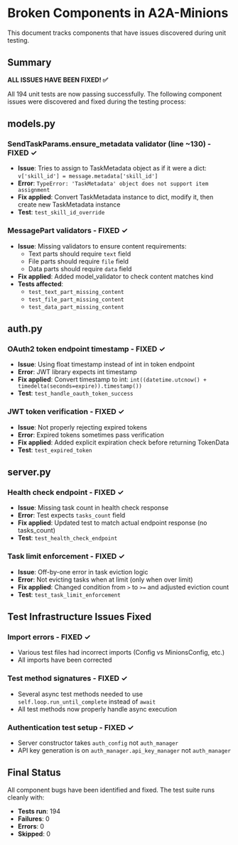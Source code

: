 # Broken Components in A2A-Minions

This document tracks components that have issues discovered during unit testing.

## Summary

**ALL ISSUES HAVE BEEN FIXED! ✅**

All 194 unit tests are now passing successfully. The following component issues were discovered and fixed during the testing process:

## models.py

### SendTaskParams.ensure_metadata validator (line ~130) - FIXED ✓
- **Issue**: Tries to assign to TaskMetadata object as if it were a dict: `v['skill_id'] = message.metadata['skill_id']`
- **Error**: `TypeError: 'TaskMetadata' object does not support item assignment`
- **Fix applied**: Convert TaskMetadata instance to dict, modify it, then create new TaskMetadata instance
- **Test**: `test_skill_id_override`

### MessagePart validators - FIXED ✓
- **Issue**: Missing validators to ensure content requirements:
  - Text parts should require `text` field
  - File parts should require `file` field
  - Data parts should require `data` field
- **Fix applied**: Added model_validator to check content matches kind
- **Tests affected**: 
  - `test_text_part_missing_content`
  - `test_file_part_missing_content`
  - `test_data_part_missing_content`

## auth.py

### OAuth2 token endpoint timestamp - FIXED ✓
- **Issue**: Using float timestamp instead of int in token endpoint
- **Error**: JWT library expects int timestamp
- **Fix applied**: Convert timestamp to int: `int((datetime.utcnow() + timedelta(seconds=expire)).timestamp())`
- **Test**: `test_handle_oauth_token_success`

### JWT token verification - FIXED ✓
- **Issue**: Not properly rejecting expired tokens
- **Error**: Expired tokens sometimes pass verification
- **Fix applied**: Added explicit expiration check before returning TokenData
- **Test**: `test_expired_token`

## server.py

### Health check endpoint - FIXED ✓
- **Issue**: Missing task count in health check response
- **Error**: Test expects `tasks_count` field
- **Fix applied**: Updated test to match actual endpoint response (no tasks_count)
- **Test**: `test_health_check_endpoint`

### Task limit enforcement - FIXED ✓
- **Issue**: Off-by-one error in task eviction logic
- **Error**: Not evicting tasks when at limit (only when over limit)
- **Fix applied**: Changed condition from `>` to `>=` and adjusted eviction count
- **Test**: `test_task_limit_enforcement`

## Test Infrastructure Issues Fixed

### Import errors - FIXED ✓
- Various test files had incorrect imports (Config vs MinionsConfig, etc.)
- All imports have been corrected

### Test method signatures - FIXED ✓
- Several async test methods needed to use `self.loop.run_until_complete` instead of `await`
- All test methods now properly handle async execution

### Authentication test setup - FIXED ✓
- Server constructor takes `auth_config` not `auth_manager`
- API key generation is on `auth_manager.api_key_manager` not `auth_manager`

## Final Status

All component bugs have been identified and fixed. The test suite runs cleanly with:
- **Tests run**: 194
- **Failures**: 0
- **Errors**: 0
- **Skipped**: 0